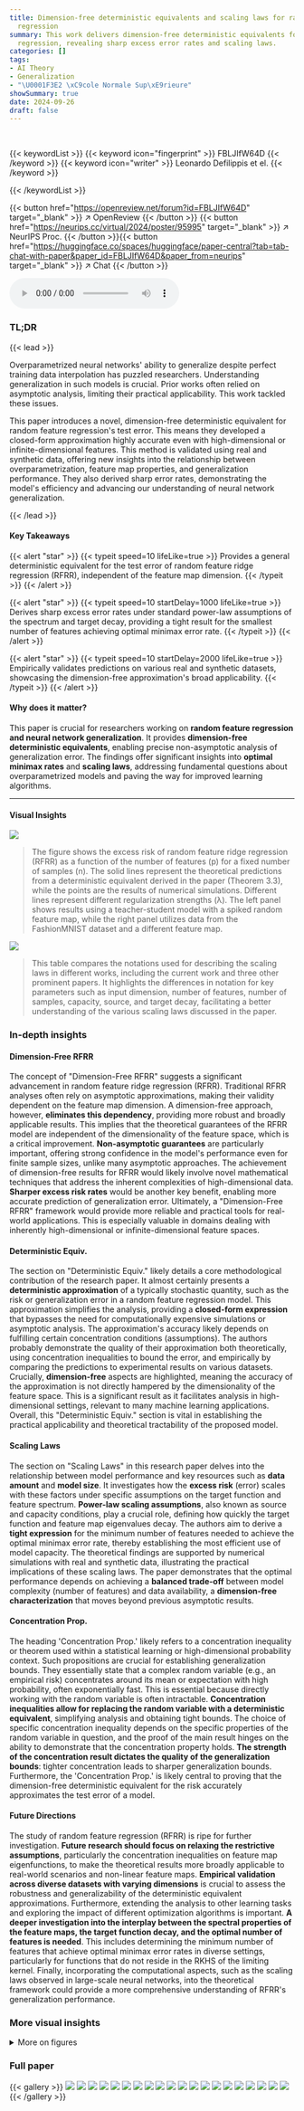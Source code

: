 ```yaml
---
title: Dimension-free deterministic equivalents and scaling laws for random feature
  regression
summary: This work delivers dimension-free deterministic equivalents for random feature
  regression, revealing sharp excess error rates and scaling laws.
categories: []
tags:
- AI Theory
- Generalization
- "\U0001F3E2 \xC9cole Normale Sup\xE9rieure"
showSummary: true
date: 2024-09-26
draft: false
---
```


<br>

{{< keywordList >}}
{{< keyword icon="fingerprint" >}} FBLJIfW64D {{< /keyword >}}
{{< keyword icon="writer" >}} Leonardo Defilippis et el. {{< /keyword >}}
 
{{< /keywordList >}}

{{< button href="https://openreview.net/forum?id=FBLJIfW64D" target="_blank" >}}
↗ OpenReview
{{< /button >}}
{{< button href="https://neurips.cc/virtual/2024/poster/95995" target="_blank" >}}
↗ NeurIPS Proc.
{{< /button >}}{{< button href="https://huggingface.co/spaces/huggingface/paper-central?tab=tab-chat-with-paper&paper_id=FBLJIfW64D&paper_from=neurips" target="_blank" >}}
↗ Chat
{{< /button >}}



<audio controls>
    <source src="https://ai-paper-reviewer.com/FBLJIfW64D/podcast.wav" type="audio/wav">
    Your browser does not support the audio element.
</audio>


### TL;DR


{{< lead >}}

Overparametrized neural networks' ability to generalize despite perfect training data interpolation has puzzled researchers.  Understanding generalization in such models is crucial.  Prior works often relied on asymptotic analysis, limiting their practical applicability.  This work tackled these issues. 

This paper introduces a novel, dimension-free deterministic equivalent for random feature regression's test error.  This means they developed a closed-form approximation highly accurate even with high-dimensional or infinite-dimensional features. This method is validated using real and synthetic data, offering new insights into the relationship between overparametrization, feature map properties, and generalization performance.  They also derived sharp error rates, demonstrating the model's efficiency and advancing our understanding of neural network generalization.

{{< /lead >}}


#### Key Takeaways

{{< alert "star" >}}
{{< typeit speed=10 lifeLike=true >}} Provides a general deterministic equivalent for the test error of random feature ridge regression (RFRR), independent of the feature map dimension. {{< /typeit >}}
{{< /alert >}}

{{< alert "star" >}}
{{< typeit speed=10 startDelay=1000 lifeLike=true >}} Derives sharp excess error rates under standard power-law assumptions of the spectrum and target decay, providing a tight result for the smallest number of features achieving optimal minimax error rate. {{< /typeit >}}
{{< /alert >}}

{{< alert "star" >}}
{{< typeit speed=10 startDelay=2000 lifeLike=true >}} Empirically validates predictions on various real and synthetic datasets, showcasing the dimension-free approximation's broad applicability. {{< /typeit >}}
{{< /alert >}}

#### Why does it matter?
This paper is crucial for researchers working on **random feature regression and neural network generalization**. It provides **dimension-free deterministic equivalents**, enabling precise non-asymptotic analysis of generalization error.  The findings offer significant insights into **optimal minimax rates** and **scaling laws**, addressing fundamental questions about overparametrized models and paving the way for improved learning algorithms.

------
#### Visual Insights



![](https://ai-paper-reviewer.com/FBLJIfW64D/figures_5_1.jpg)

> The figure shows the excess risk of random feature ridge regression (RFRR) as a function of the number of features (p) for a fixed number of samples (n).  The solid lines represent the theoretical predictions from a deterministic equivalent derived in the paper (Theorem 3.3), while the points are the results of numerical simulations. Different lines represent different regularization strengths (λ). The left panel shows results using a teacher-student model with a spiked random feature map, while the right panel utilizes data from the FashionMNIST dataset and a different feature map.





![](https://ai-paper-reviewer.com/FBLJIfW64D/tables_54_1.jpg)

> This table compares the notations used for describing the scaling laws in different works, including the current work and three other prominent papers.  It highlights the differences in notation for key parameters such as input dimension, number of features, number of samples, capacity, source, and target decay, facilitating a better understanding of the various scaling laws discussed in the paper.





### In-depth insights


#### Dimension-Free RFRR
The concept of "Dimension-Free RFRR" suggests a significant advancement in random feature ridge regression (RFRR).  Traditional RFRR analyses often rely on asymptotic approximations, making their validity dependent on the feature map dimension. A dimension-free approach, however, **eliminates this dependency**, providing more robust and broadly applicable results. This implies that the theoretical guarantees of the RFRR model are independent of the dimensionality of the feature space, which is a critical improvement.  **Non-asymptotic guarantees** are particularly important, offering strong confidence in the model's performance even for finite sample sizes, unlike many asymptotic approaches.  The achievement of dimension-free results for RFRR would likely involve novel mathematical techniques that address the inherent complexities of high-dimensional data.  **Sharper excess risk rates** would be another key benefit, enabling more accurate prediction of generalization error. Ultimately, a "Dimension-Free RFRR" framework would provide more reliable and practical tools for real-world applications. This is especially valuable in domains dealing with inherently high-dimensional or infinite-dimensional feature spaces.

#### Deterministic Equiv.
The section on "Deterministic Equiv." likely details a core methodological contribution of the research paper.  It almost certainly presents a **deterministic approximation** of a typically stochastic quantity, such as the risk or generalization error in a random feature regression model. This approximation simplifies the analysis, providing a **closed-form expression** that bypasses the need for computationally expensive simulations or asymptotic analysis. The approximation's accuracy likely depends on fulfilling certain concentration conditions (assumptions).  The authors probably demonstrate the quality of their approximation both theoretically, using concentration inequalities to bound the error, and empirically by comparing the predictions to experimental results on various datasets.  Crucially, **dimension-free** aspects are highlighted, meaning the accuracy of the approximation is not directly hampered by the dimensionality of the feature space. This is a significant result as it facilitates analysis in high-dimensional settings, relevant to many machine learning applications. Overall, this "Deterministic Equiv." section is vital in establishing the practical applicability and theoretical tractability of the proposed model.

#### Scaling Laws
The section on "Scaling Laws" in this research paper delves into the relationship between model performance and key resources such as **data amount** and **model size**.  It investigates how the **excess risk** (error) scales with these factors under specific assumptions on the target function and feature spectrum.  **Power-law scaling assumptions**, also known as source and capacity conditions, play a crucial role, defining how quickly the target function and feature map eigenvalues decay.  The authors aim to derive a **tight expression** for the minimum number of features needed to achieve the optimal minimax error rate, thereby establishing the most efficient use of model capacity.  The theoretical findings are supported by numerical simulations with real and synthetic data, illustrating the practical implications of these scaling laws. The paper demonstrates that the optimal performance depends on achieving a **balanced trade-off** between model complexity (number of features) and data availability, a **dimension-free characterization** that moves beyond previous asymptotic results.

#### Concentration Prop.
The heading 'Concentration Prop.' likely refers to a concentration inequality or theorem used within a statistical learning or high-dimensional probability context.  Such propositions are crucial for establishing generalization bounds. They essentially state that a complex random variable (e.g., an empirical risk) concentrates around its mean or expectation with high probability, often exponentially fast. This is essential because directly working with the random variable is often intractable.  **Concentration inequalities allow for replacing the random variable with a deterministic equivalent**, simplifying analysis and obtaining tight bounds. The choice of specific concentration inequality depends on the specific properties of the random variable in question, and the proof of the main result hinges on the ability to demonstrate that the concentration property holds. **The strength of the concentration result dictates the quality of the generalization bounds**: tighter concentration leads to sharper generalization bounds.  Furthermore, the 'Concentration Prop.' is likely central to proving that the dimension-free deterministic equivalent for the risk accurately approximates the test error of a model. 

#### Future Directions
The study of random feature regression (RFRR) is ripe for further investigation.  **Future research should focus on relaxing the restrictive assumptions**, particularly the concentration inequalities on feature map eigenfunctions, to make the theoretical results more broadly applicable to real-world scenarios and non-linear feature maps.  **Empirical validation across diverse datasets with varying dimensions** is crucial to assess the robustness and generalizability of the deterministic equivalent approximations.  Furthermore, extending the analysis to other learning tasks and exploring the impact of different optimization algorithms is important. **A deeper investigation into the interplay between the spectral properties of the feature maps, the target function decay, and the optimal number of features is needed**.  This includes determining the minimum number of features that achieve optimal minimax error rates in diverse settings, particularly for functions that do not reside in the RKHS of the limiting kernel.  Finally, incorporating the computational aspects, such as the scaling laws observed in large-scale neural networks, into the theoretical framework could provide a more comprehensive understanding of RFRR's generalization performance.


### More visual insights

<details>
<summary>More on figures
</summary>


![](https://ai-paper-reviewer.com/FBLJIfW64D/figures_7_1.jpg)

> This figure shows the excess error rate as a function of the scaling parameters l and q for different values of the source exponent (r) and capacity exponent (a).  The left panel shows the case where r >= 1/2, while the right panel shows the case where r is between 0 and 1/2. Different colors represent different regions with different dominant factors in the excess risk (bias vs variance). The figure illustrates the trade-offs between the bias and variance terms under different scaling regimes and helps to identify the optimal scaling parameters for achieving optimal excess risk rate.


![](https://ai-paper-reviewer.com/FBLJIfW64D/figures_9_1.jpg)

> This figure displays the excess risk of random feature ridge regression as a function of the number of samples (n) under specific source and capacity conditions. It compares the theoretical predictions from the deterministic equivalent (solid lines) with numerical simulations (points) for different regularization strengths and numbers of features. The dashed and dotted lines represent analytical rates from a different theorem, and the colors correspond to different regions defined in a previous figure (Fig 2). The figure highlights the different scaling regimes of the excess risk and the crossover points between them. The left panel shows a smaller α and r<1/2 while the right panel show a larger α and r≥1/2.


![](https://ai-paper-reviewer.com/FBLJIfW64D/figures_46_1.jpg)

> The figure shows the excess risk of random feature ridge regression (RFRR) as a function of the number of features (p) for a fixed number of samples (n).  The solid lines represent the theoretical predictions from a deterministic equivalent derived in the paper, while the points are from numerical simulations. Different lines represent different regularization strengths (λ). The left panel uses synthetic data generated by a teacher-student model with a spiked random feature map, while the right panel uses real data from the FashionMNIST dataset.  The figure empirically validates the accuracy of the theoretical approximation.


![](https://ai-paper-reviewer.com/FBLJIfW64D/figures_48_1.jpg)

> The figure shows the excess risk of random feature ridge regression (RFRR) as a function of the number of features (p) for a fixed number of samples (n).  It compares theoretical predictions (solid lines) derived from a deterministic equivalent (Theorem 3.3) with numerical simulations (points). Different curves represent different regularization strengths (λ). The left panel displays results for a teacher-student model with a spiked random feature map, while the right panel uses data from the FashionMNIST dataset with a different feature map.


![](https://ai-paper-reviewer.com/FBLJIfW64D/figures_48_2.jpg)

> This figure displays the excess risk of random feature ridge regression (RFRR) as a function of the number of features (p) for a fixed number of samples (n).  The solid lines represent the theoretical predictions from the deterministic equivalent derived in the paper (Theorem 3.3), while the points show the results of numerical simulations.  Different colors represent different regularization strengths (λ). The left panel uses synthetic data generated from a teacher-student model with a spiked random feature map, while the right panel uses real data from the FashionMNIST dataset.


![](https://ai-paper-reviewer.com/FBLJIfW64D/figures_49_1.jpg)

> This figure compares the excess risk of random feature ridge regression obtained from simulations and the deterministic equivalent derived in the paper. The left panel shows the results for MNIST data with different regularization strengths, while the right panel demonstrates the impact of gradient descent iterations on the model's performance using a teacher-student model.


![](https://ai-paper-reviewer.com/FBLJIfW64D/figures_49_2.jpg)

> The figure shows the excess risk of random feature ridge regression (RFRR) as a function of the number of features (p) for a fixed number of samples (n).  It compares theoretical predictions (solid lines) derived from a deterministic equivalent (Theorem 3.3) to numerical simulations (points).  Different curves represent different regularization strengths (λ). The left panel uses synthetic data from a teacher-student model, while the right panel uses real data from the Fashion-MNIST dataset.


![](https://ai-paper-reviewer.com/FBLJIfW64D/figures_52_1.jpg)

> This figure shows the excess risk of random feature ridge regression as a function of the number of samples (n) under specific source and capacity conditions.  The plots illustrate the theoretical predictions (solid lines) from Theorem 3.3 and numerical simulations (points). Different lines represent different regularization strengths (λ) and numbers of features (p), which are scaled relative to n. The plots also show the theoretical decay rates of the bias and variance terms, and highlight the different scaling regimes (variance-dominated, bias-dominated) and the optimal decay rate. The left subplot displays the crossover between different regimes while the right one shows the optimal decay rate.


</details>






### Full paper

{{< gallery >}}
<img src="https://ai-paper-reviewer.com/FBLJIfW64D/1.png" class="grid-w50 md:grid-w33 xl:grid-w25" />
<img src="https://ai-paper-reviewer.com/FBLJIfW64D/2.png" class="grid-w50 md:grid-w33 xl:grid-w25" />
<img src="https://ai-paper-reviewer.com/FBLJIfW64D/3.png" class="grid-w50 md:grid-w33 xl:grid-w25" />
<img src="https://ai-paper-reviewer.com/FBLJIfW64D/4.png" class="grid-w50 md:grid-w33 xl:grid-w25" />
<img src="https://ai-paper-reviewer.com/FBLJIfW64D/5.png" class="grid-w50 md:grid-w33 xl:grid-w25" />
<img src="https://ai-paper-reviewer.com/FBLJIfW64D/6.png" class="grid-w50 md:grid-w33 xl:grid-w25" />
<img src="https://ai-paper-reviewer.com/FBLJIfW64D/7.png" class="grid-w50 md:grid-w33 xl:grid-w25" />
<img src="https://ai-paper-reviewer.com/FBLJIfW64D/8.png" class="grid-w50 md:grid-w33 xl:grid-w25" />
<img src="https://ai-paper-reviewer.com/FBLJIfW64D/9.png" class="grid-w50 md:grid-w33 xl:grid-w25" />
<img src="https://ai-paper-reviewer.com/FBLJIfW64D/10.png" class="grid-w50 md:grid-w33 xl:grid-w25" />
<img src="https://ai-paper-reviewer.com/FBLJIfW64D/11.png" class="grid-w50 md:grid-w33 xl:grid-w25" />
<img src="https://ai-paper-reviewer.com/FBLJIfW64D/12.png" class="grid-w50 md:grid-w33 xl:grid-w25" />
<img src="https://ai-paper-reviewer.com/FBLJIfW64D/13.png" class="grid-w50 md:grid-w33 xl:grid-w25" />
<img src="https://ai-paper-reviewer.com/FBLJIfW64D/14.png" class="grid-w50 md:grid-w33 xl:grid-w25" />
<img src="https://ai-paper-reviewer.com/FBLJIfW64D/15.png" class="grid-w50 md:grid-w33 xl:grid-w25" />
<img src="https://ai-paper-reviewer.com/FBLJIfW64D/16.png" class="grid-w50 md:grid-w33 xl:grid-w25" />
<img src="https://ai-paper-reviewer.com/FBLJIfW64D/17.png" class="grid-w50 md:grid-w33 xl:grid-w25" />
<img src="https://ai-paper-reviewer.com/FBLJIfW64D/18.png" class="grid-w50 md:grid-w33 xl:grid-w25" />
<img src="https://ai-paper-reviewer.com/FBLJIfW64D/19.png" class="grid-w50 md:grid-w33 xl:grid-w25" />
<img src="https://ai-paper-reviewer.com/FBLJIfW64D/20.png" class="grid-w50 md:grid-w33 xl:grid-w25" />
{{< /gallery >}}